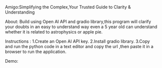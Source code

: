 
Amigo:Simplifying the Complex,Your Trusted Guide to Clarity & Understanding

About:
Build using Open AI API and gradio library,this program will clarify your doubts in an easy to understand way even a 5 year old can understand whether it is related to astrophysics or apple pie.

Instructions :
1.Create an Open AI API key.
2.Install gradio library.
3.Copy and run the  python code in a text editor and copy the url ,then paste it in a browser to run the application.

Demo:

